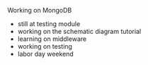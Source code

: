 Working on MongoDB

- still at testing module
- working on the schematic diagram tutorial
- learning on middleware
- working on testing
- labor day weekend
